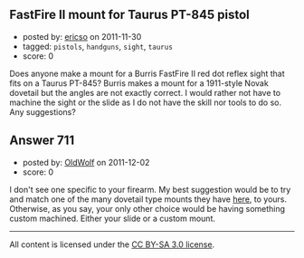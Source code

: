 ## FastFire II mount for Taurus PT-845 pistol

- posted by: [ericso](https://stackexchange.com/users/-1/277-ericso) on 2011-11-30
- tagged: `pistols`, `handguns`, `sight`, `taurus`
- score: 0

Does anyone make a mount for a Burris FastFire II red dot reflex sight that fits on a Taurus PT-845? Burris makes a mount for a 1911-style Novak dovetail but the angles are not exactly correct. I would rather not have to machine the sight or the slide as I do not have the skill nor tools to do so. Any suggestions?


## Answer 711

- posted by: [OldWolf](https://stackexchange.com/users/-1/111-oldwolf) on 2011-12-02
- score: 0

I don't see one specific to your firearm. My best suggestion would be to try and match one of the many dovetail type mounts they have [here](http://swfa.com/Burris-FastFire-Mounts-C625.aspx?s=Name%20ASC&p=0), to yours. Otherwise, as you say, your only other choice would be having something custom machined. Either your slide or a custom mount.



---

All content is licensed under the [CC BY-SA 3.0 license](https://creativecommons.org/licenses/by-sa/3.0/).
